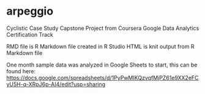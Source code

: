 # arpeggio
Cyclistic Case Study Capstone Project from Coursera Google Data Analytics Certification Track

RMD file is R Markdown file created in R Studio
HTML is knit output from R Markdown file

One month sample data was analyzed in Google Sheets to start, this can be found here:
https://docs.google.com/spreadsheets/d/1PyPwMIKQzvqfMjPZ61e9XX2eFCyU5H-q-XRpJ6p-AI4/edit?usp=sharing

